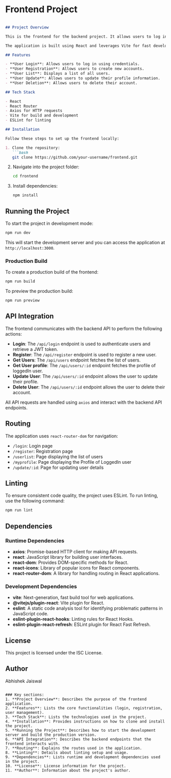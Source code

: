 # Frontend Project

```markdown

## Project Overview

This is the frontend for the backend project. It allows users to log in, register, view a list of users, and perform user operations such as updating and deleting users.

The application is built using React and leverages Vite for fast development and build times. It communicates with the backend to authenticate users and manage user data.

## Features

- **User Login**: Allows users to log in using credentials.
- **User Registration**: Allows users to create new accounts.
- **User List**: Displays a list of all users.
- **User Update**: Allows users to update their profile information.
- **User Deletion**: Allows users to delete their account.

## Tech Stack

- React
- React Router
- Axios for HTTP requests
- Vite for build and development
- ESLint for linting

## Installation

Follow these steps to set up the frontend locally:

1. Clone the repository:
   ```bash
   git clone https://github.com/your-username/frontend.git
   ```

2. Navigate into the project folder:
   ```bash
   cd frontend
   ```

3. Install dependencies:
   ```bash
   npm install
   ```

## Running the Project

To start the project in development mode:

```bash
npm run dev
```

This will start the development server and you can access the application at `http://localhost:3000`.

### Production Build

To create a production build of the frontend:

```bash
npm run build
```

To preview the production build:

```bash
npm run preview
```

## API Integration

The frontend communicates with the backend API to perform the following actions:

- **Login**: The `/api/login` endpoint is used to authenticate users and retrieve a JWT token.
- **Register**: The `/api/register` endpoint is used to register a new user.
- **Get Users**: The `/api/users` endpoint fetches the list of users.
- **Get User profile**: The `/api/users/:id` endpoint fetches the profile of loggedIn user.
- **Update User**: The `/api/users/:id` endpoint allows the user to update their profile.
- **Delete User**: The `/api/users/:id` endpoint allows the user to delete their account.

All API requests are handled using `axios` and interact with the backend API endpoints.

## Routing

The application uses `react-router-dom` for navigation:

- `/login`: Login page
- `/register`: Registration page
- `/userlist`: Page displaying the list of users
- `/myprofile`: Page displaying the Profile of LoggedIn user
- `/update/:id`: Page for updating user details

## Linting

To ensure consistent code quality, the project uses ESLint. To run linting, use the following command:

```bash
npm run lint
```

## Dependencies

### Runtime Dependencies

- **axios**: Promise-based HTTP client for making API requests.
- **react**: JavaScript library for building user interfaces.
- **react-dom**: Provides DOM-specific methods for React.
- **react-icons**: Library of popular icons for React components.
- **react-router-dom**: A library for handling routing in React applications.

### Development Dependencies

- **vite**: Next-generation, fast build tool for web applications.
- **@vitejs/plugin-react**: Vite plugin for React.
- **eslint**: A static code analysis tool for identifying problematic patterns in JavaScript code.
- **eslint-plugin-react-hooks**: Linting rules for React Hooks.
- **eslint-plugin-react-refresh**: ESLint plugin for React Fast Refresh.

## License

This project is licensed under the ISC License.

## Author

Abhishek Jaiswal
```

### Key sections:
1. **Project Overview**: Describes the purpose of the frontend application.
2. **Features**: Lists the core functionalities (login, registration, user management).
3. **Tech Stack**: Lists the technologies used in the project.
4. **Installation**: Provides instructions on how to clone and install the project.
5. **Running the Project**: Describes how to start the development server and build the production version.
6. **API Integration**: Describes the backend endpoints that the frontend interacts with.
7. **Routing**: Explains the routes used in the application.
8. **Linting**: Details about linting setup and usage.
9. **Dependencies**: Lists runtime and development dependencies used in the project.
10. **License**: License information for the project.
11. **Author**: Information about the project's author.
